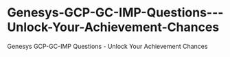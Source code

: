 # Genesys-GCP-GC-IMP-Questions---Unlock-Your-Achievement-Chances
Genesys GCP-GC-IMP Questions - Unlock Your Achievement Chances
